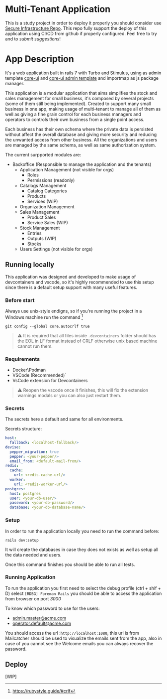 # Multi-Tenant Application

This is a study project in order to deploy it properly you should consider use [Secure Infrastructure Repo](https://github.com/guilhermecaixeta/secure-infrastructure).
This repo fully support the deploy of this application using CI/CD from github if properly configured.
Feel free to try and to *submit suggestions*!

# App Description

It's a web application built in rails 7 with Turbo and Stimulus, using as admin template [core-ui](https://coreui.io/bootstrap/docs/getting-started/introduction/) and [core-ui admin template](https://coreui.io/bootstrap/docs/templates/admin-dashboard/) and importmap as js package manager.

This application is a modular application that aims simplifies the stock and sales management for small business, it's composed by several projects (some of them still being implemented). Created to support many small business in one app, making usage of multi-tenant to manage all of them as well as giving a fine grain control for each business managers and operators to controls their own business from a single point access.

Each business has their own schema where the private data is persisted without affect the overall database and giving more security and reducing the unwanted access from other business. All the organizations and users are managed by the same schema, as well as same authorization system.

The current surpported modules are:
- Backoffice (Responsible to manage the application and the tenants)
  - Application Management (not visible for orgs)
    - Roles
    - Permissions (readonly)
  - Catalogs Management
    - Catalog Categories
    - Products
    - Services (WIP)
  - Organization Management
  - Sales Management
    - Product Sales
    - Service Sales (WIP)
  - Stock Management
    - Entries
    - Outputs (WIP)
    - Stocks
  - Users Settings (not visible for orgs)

## Running locally

This application was designed and developed to make usage of devcontainers and vscode, so it's highly recommended to use this setup since there is a default setup support with many useful features.

### Before start

Always use unix-style endigns, so if you're running the project in a Windows machine run the command [^1]

[^1]: https://rubystyle.guide/#crlf

```shell
git config --global core.autocrlf true
```

> ⚠️ It is required that all files inside `.devcontainers` folder should has the EOL in LF format instead of CRLF otherwise unix based machine cannot run them.

### Requirements

- Docker\Podman
- VSCode (Recommended)´
- VsCode extension for Devcontainers

> ⚠️ Reopen the vscode once it finishes, this will fix the extension warnings modals or you can also just restart them.

### Secrets

The secrets here a default and same  for all environments.


Secrets structure:

```yml
host:
  fallback: <localhost-fallback/>
devise:
  pepper_migration: true
  pepper: <your-pepper/>
  email_from: <default-mail-from/>  
redis:
  cache:
    url: <redis-cache-url/>
  worker:
    url: <redis-worker-url/>
postgres:
  host: postgres
  user: <your-db-user/>
  password: <your-db-password/>
  database: <your-db-database-name/>
```

### Setup

In order to run the application locally you need to run the command before:

```shell
rails dev:setup
```

It will create the databases in case they does not exists as well as setup all the data needed and users.

Once this command finishes you should be able to run all tests.

### Running Application

To run the application you first need to select the debug profile (ctrl + shif + D) select `[RDBG] Foreman Rails` you should be able to access the application from browser on port *3000*

To know which password to use for the users:

- admin.master@acme.com
- operator.default@acme.com

You should access the url :`http://localhost:1080`, this url is from Mailcatcher should be used to visualize the emails sent from the app, also in case of you cannot see the Welcome emails you can always recover the password.

## Deploy

[WIP]